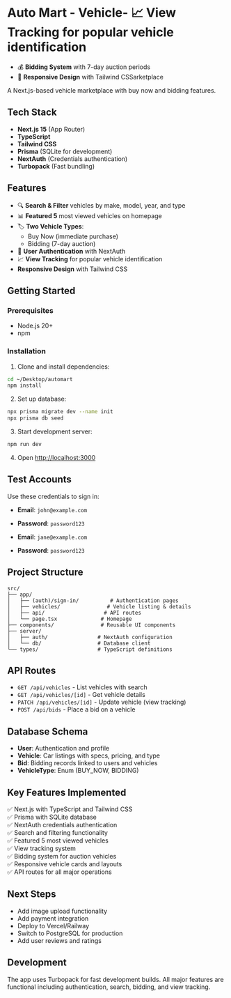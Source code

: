 # Auto Mart - Vehicle- 📈 **View Tracking** for popular vehicle identification
- 💰 **Bidding System** with 7-day auction periods
- 📱 **Responsive Design** with Tailwind CSSarketplace

A Next.js-based vehicle marketplace with buy now and bidding features.

## Tech Stack

- **Next.js 15** (App Router)
- **TypeScript**
- **Tailwind CSS**
- **Prisma** (SQLite for development)
- **NextAuth** (Credentials authentication)
- **Turbopack** (Fast bundling)

## Features

- 🔍 **Search & Filter** vehicles by make, model, year, and type
- 📊 **Featured 5** most viewed vehicles on homepage
- 🏷️ **Two Vehicle Types**:
  - Buy Now (immediate purchase)
  - Bidding (7-day auction)
- 👤 **User Authentication** with NextAuth
- 📈 **View Tracking** for popular vehicle identification
-  **Responsive Design** with Tailwind CSS

## Getting Started

### Prerequisites

- Node.js 20+
- npm

### Installation

1. Clone and install dependencies:

```bash
cd ~/Desktop/automart
npm install
```

2. Set up database:

```bash
npx prisma migrate dev --name init
npx prisma db seed
```

3. Start development server:

```bash
npm run dev
```

4. Open [http://localhost:3000](http://localhost:3000)

## Test Accounts

Use these credentials to sign in:

- **Email**: `john@example.com`
- **Password**: `password123`

- **Email**: `jane@example.com`
- **Password**: `password123`

## Project Structure

```
src/
├── app/
│   ├── (auth)/sign-in/          # Authentication pages
│   ├── vehicles/               # Vehicle listing & details
│   ├── api/                   # API routes
│   └── page.tsx              # Homepage
├── components/               # Reusable UI components
├── server/
│   ├── auth/                # NextAuth configuration
│   └── db/                  # Database client
└── types/                   # TypeScript definitions
```

## API Routes

- `GET /api/vehicles` - List vehicles with search
- `GET /api/vehicles/[id]` - Get vehicle details
- `PATCH /api/vehicles/[id]` - Update vehicle (view tracking)
- `POST /api/bids` - Place a bid on a vehicle

## Database Schema

- **User**: Authentication and profile
- **Vehicle**: Car listings with specs, pricing, and type
- **Bid**: Bidding records linked to users and vehicles
- **VehicleType**: Enum (BUY_NOW, BIDDING)

## Key Features Implemented

✅ Next.js with TypeScript and Tailwind CSS  
✅ Prisma with SQLite database  
✅ NextAuth credentials authentication  
✅ Search and filtering functionality  
✅ Featured 5 most viewed vehicles  
✅ View tracking system  
✅ Bidding system for auction vehicles  
✅ Responsive vehicle cards and layouts  
✅ API routes for all major operations

## Next Steps

- Add image upload functionality
- Add payment integration
- Deploy to Vercel/Railway
- Switch to PostgreSQL for production
- Add user reviews and ratings

## Development

The app uses Turbopack for fast development builds. All major features are functional including authentication, search, bidding, and view tracking.
